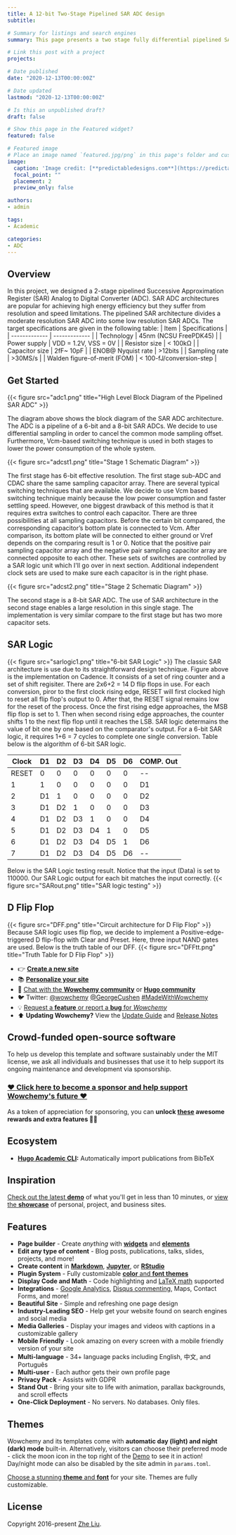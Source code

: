```yaml
---
title: A 12-bit Two-Stage Pipelined SAR ADC design
subtitle: 

# Summary for listings and search engines
summary: This page presents a two stage fully differential pipelined SAR ADC design that I worked on during Spring 2021

# Link this post with a project
projects:

# Date published
date: "2020-12-13T00:00:00Z"

# Date updated
lastmod: "2020-12-13T00:00:00Z"

# Is this an unpublished draft?
draft: false

# Show this page in the Featured widget?
featured: false

# Featured image
# Place an image named `featured.jpg/png` in this page's folder and customize its options here.
image:
  caption: 'Image credit: [**predictabledesigns.com**](https://predictabledesigns.com/introduction-to-analog-to-digital-converters-adc/)'
  focal_point: ""
  placement: 2
  preview_only: false

authors:
- admin

tags:
- Academic

categories:
- ADC
---
```


## Overview

In this project, we designed a 2-stage pipelined Successive Approximation Register (SAR) Analog to Digital Converter (ADC). SAR ADC architectures are popular for achieving high energy efficiency but they suffer from resolution and speed limitations. The pipelined SAR architecture divides a moderate resolution SAR ADC into some low resolution SAR ADCs.
The target specifications are given in the following table:
  | Item   | Specifications |
  | ------------- | ------------- |
  | Technology   | 45nm (NCSU FreePDK45) |
  | Power supply  | VDD = 1.2V, VSS = 0V  |
  | Resistor size | < 100kΩ  |
  | Capacitor size | 2fF~ 10pF  |
  | ENOB@ Nyquist rate  | >12bits  |
  | Sampling rate | >30MS/s  |
  | Walden figure-of-merit (FOM) | < 100-fJ/conversion-step  |

## Get Started

{{< figure src="adc1.png" title="High Level Block Diagram of the Pipelined SAR ADC" >}}

The diagram above shows the block diagram of the SAR ADC architecture. The ADC is a pipeline of a 6-bit and a 8-bit SAR ADCs. We decide to use differential sampling in order to cancel the common mode sampling offset. Furthermore, Vcm-based switching technique is used in both stages to lower the power consumption of the whole system.

{{< figure src="adcst1.png" title="Stage 1 Schematic Diagram" >}}

The first stage has 6-bit effective resolution. The first stage sub-ADC and CDAC share the same sampling capacitor array. There are several typical switching techniques that are available. We decide to use Vcm based switching technique mainly because the low power consumption and faster settling speed. However, one biggest drawback of this method is that it requires extra switches to control each capacitor. There are three possibilities at all sampling capacitors. Before the certain bit compared, the corresponding capacitor’s bottom plate is connected to Vcm. After comparison, its bottom plate will be connected to either ground or Vref depends on the comparing result is 1 or 0. Notice that the positive pair sampling capacitor array and the negative pair sampling capacitor array are connected opposite to each other. These sets of switches are controlled by a SAR logic unit which I'll go over in next section. Additional independent clock sets are used to make sure each capacitor is in the right phase. 

{{< figure src="adcst2.png" title="Stage 2 Schematic Diagram" >}}

The second stage is a 8-bit SAR ADC. The use of SAR architecture in the second stage enables a large resolution in this single stage. The implementation is very similar compare to the first stage but has two more capacitor sets. 

## SAR Logic
{{< figure src="sarlogic1.png" title="6-bit SAR Logic" >}}
The classic SAR architecture is use due to its straightforward design technique. Figure above is the implementation on Cadence. It consists of a set of ring counter and a set of shift regisiter. There are 2x6+2 = 14 D flip flops in use. For each conversion, piror to the first clock rising edge, RESET will first clocked high to reset all flip flop's output to 0. After that, the RESET signal remains low for the reset of the process. Once the first rising edge approaches, the MSB flip flop is set to 1. Then when second rising edge approaches, the counter shifts 1 to the next flip flop until it reaches the LSB. SAR logic determains the value of bit one by one based on the comparator's output. For a 6-bit SAR logic, it requires 1+6 = 7 cycles to complete one single conversion. Table below is the algorithm of 6-bit SAR logic.

  | Clock | D1| D2| D3| D4| D5| D6 | COMP. Out |
  | ------- |-|-|-|-|-| -| ------- |
  | RESET   | 0 |0| 0| 0 |0| 0       | -- |
  | 1       | 1| 0| 0| 0| 0| 0       | D1 |
  | 2       | D1 |1 |0 |0 |0 |0      | D2 |
  | 3       | D1 |D2 |1| 0 |0 |0     | D3 |
  | 4       | D1 |D2 |D3| 1 |0 |0    | D4 |
  | 5       | D1 |D2 |D3| D4 |1 |0   | D5 |
  | 6       | D1 |D2 |D3 |D4 |D5 |1  | D6 |
  | 7       | D1 |D2| D3 |D4| D5 |D6 | -- |
  
Below is the SAR Logic testing result. Notice that the input (Data) is set to 110000. Our SAR Logic output for each bit matches the input correctly. 
{{< figure src="SARout.png" title="SAR logic testing" >}}

## D Flip Flop
{{< figure src="DFF.png" title="Circuit architecture for D Flip Flop" >}}
Because SAR logic uses flip flop, we decide to implement a Positive-edge-triggered D flip-flop with Clear and Preset. Here, three input NAND gates are used. Below is the truth table of our DFF.
{{< figure src="DFFtt.png" title="Truth Table for D Flip Flop" >}}




- 👉 [**Create a new site**](https://wowchemy.com/templates/)
- 📚 [**Personalize your site**](https://wowchemy.com/docs/)
- 💬 [Chat with the **Wowchemy community**](https://discord.gg/z8wNYzb) or [**Hugo community**](https://discourse.gohugo.io)
- 🐦 Twitter: [@wowchemy](https://twitter.com/wowchemy) [@GeorgeCushen](https://twitter.com/GeorgeCushen) [#MadeWithWowchemy](https://twitter.com/search?q=(%23MadeWithWowchemy%20OR%20%23MadeWithAcademic)&src=typed_query)
- 💡 [Request a **feature** or report a **bug** for _Wowchemy_](https://github.com/wowchemy/wowchemy-hugo-modules/issues)
- ⬆️ **Updating Wowchemy?** View the [Update Guide](https://wowchemy.com/docs/guide/update/) and [Release Notes](https://wowchemy.com/updates/)

## Crowd-funded open-source software

To help us develop this template and software sustainably under the MIT license, we ask all individuals and businesses that use it to help support its ongoing maintenance and development via sponsorship.

### [❤️ Click here to become a sponsor and help support Wowchemy's future ❤️](https://wowchemy.com/plans/)

As a token of appreciation for sponsoring, you can **unlock [these](https://wowchemy.com/plans/) awesome rewards and extra features 🦄✨**

## Ecosystem

* **[Hugo Academic CLI](https://github.com/wowchemy/hugo-academic-cli):** Automatically import publications from BibTeX

## Inspiration

[Check out the latest **demo**](https://academic-demo.netlify.com/) of what you'll get in less than 10 minutes, or [view the **showcase**](https://wowchemy.com/user-stories/) of personal, project, and business sites.

## Features

- **Page builder** - Create *anything* with [**widgets**](https://wowchemy.com/docs/page-builder/) and [**elements**](https://wowchemy.com/docs/writing-markdown-latex/)
- **Edit any type of content** - Blog posts, publications, talks, slides, projects, and more!
- **Create content** in [**Markdown**](https://wowchemy.com/docs/writing-markdown-latex/), [**Jupyter**](https://wowchemy.com/docs/import/jupyter/), or [**RStudio**](https://wowchemy.com/docs/install-locally/)
- **Plugin System** - Fully customizable [**color** and **font themes**](https://wowchemy.com/docs/customization/)
- **Display Code and Math** - Code highlighting and [LaTeX math](https://en.wikibooks.org/wiki/LaTeX/Mathematics) supported
- **Integrations** - [Google Analytics](https://analytics.google.com), [Disqus commenting](https://disqus.com), Maps, Contact Forms, and more!
- **Beautiful Site** - Simple and refreshing one page design
- **Industry-Leading SEO** - Help get your website found on search engines and social media
- **Media Galleries** - Display your images and videos with captions in a customizable gallery
- **Mobile Friendly** - Look amazing on every screen with a mobile friendly version of your site
- **Multi-language** - 34+ language packs including English, 中文, and Português
- **Multi-user** - Each author gets their own profile page
- **Privacy Pack** - Assists with GDPR
- **Stand Out** - Bring your site to life with animation, parallax backgrounds, and scroll effects
- **One-Click Deployment** - No servers. No databases. Only files.

## Themes

Wowchemy and its templates come with **automatic day (light) and night (dark) mode** built-in. Alternatively, visitors can choose their preferred mode - click the moon icon in the top right of the [Demo](https://academic-demo.netlify.com/) to see it in action! Day/night mode can also be disabled by the site admin in `params.toml`.

[Choose a stunning **theme** and **font**](https://wowchemy.com/docs/customization) for your site. Themes are fully customizable.

## License

Copyright 2016-present [Zhe Liu](zheliu0.com).
